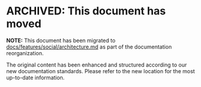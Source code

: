 # ARCHIVED: This document has moved

**NOTE:** This document has been migrated to [docs/features/social/architecture.md](../features/social/architecture.md) as part of the documentation reorganization.

The original content has been enhanced and structured according to our new documentation standards. Please refer to the new location for the most up-to-date information.
